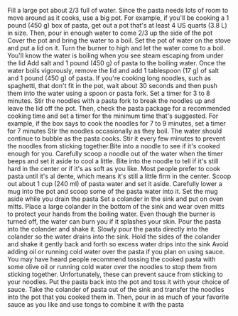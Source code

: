 Fill a large pot about 2/3 full of water. Since the pasta needs lots of room to move around as it cooks, use a big pot. For example, if you'll be cooking a 1 pound (450 g) box of pasta, get out a pot that's at least 4 US quarts (3.8 L) in size. Then, pour in enough water to come 2/3 up the side of the pot
Cover the pot and bring the water to a boil. Set the pot of water on the stove and put a lid on it. Turn the burner to high and let the water come to a boil. You'll know the water is boiling when you see steam escaping from under the lid
Add salt and 1 pound (450 g) of pasta to the boiling water. Once the water boils vigorously, remove the lid and add 1 tablespoon (17 g) of salt and 1 pound (450 g) of pasta. If you're cooking long noodles, such as spaghetti, that don't fit in the pot, wait about 30 seconds and then push them into the water using a spoon or pasta fork.
Set a timer for 3 to 8 minutes. Stir the noodles with a pasta fork to break the noodles up and leave the lid off the pot. Then, check the pasta package for a recommended cooking time and set a timer for the minimum time that's suggested. For example, if the box says to cook the noodles for 7 to 9 minutes, set a timer for 7 minutes
Stir the noodles occasionally as they boil. The water should continue to bubble as the pasta cooks. Stir it every few minutes to prevent the noodles from sticking together.Bite into a noodle to see if it's cooked enough for you. Carefully scoop a noodle out of the water when the timer beeps and set it aside to cool a little. Bite into the noodle to tell if it's still hard in the center or if it's as soft as you like. Most people prefer to cook pasta until it's al dente, which means it's still a little firm in the center.
Scoop out about 1 cup (240 ml) of pasta water and set it aside. Carefully lower a mug into the pot and scoop some of the pasta water into it. Set the mug aside while you drain the pasta
Set a colander in the sink and put on oven mitts. Place a large colander in the bottom of the sink and wear oven mitts to protect your hands from the boiling water. Even though the burner is turned off, the water can burn you if it splashes your skin.
Pour the pasta into the colander and shake it. Slowly pour the pasta directly into the colander so the water drains into the sink. Hold the sides of the colander and shake it gently back and forth so excess water drips into the sink
Avoid adding oil or running cold water over the pasta if you plan on using sauce. You may have heard people recommend tossing the cooked pasta with some olive oil or running cold water over the noodles to stop them from sticking together. Unfortunately, these can prevent sauce from sticking to your noodles.
Put the pasta back into the pot and toss it with your choice of sauce. Take the colander of pasta out of the sink and transfer the noodles into the pot that you cooked them in. Then, pour in as much of your favorite sauce as you like and use tongs to combine it with the pasta